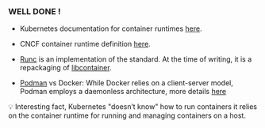 
<br>

### WELL DONE !

* Kubernetes documentation for container runtimes [here](https://kubernetes.io/docs/setup/production-environment/container-runtimes/).

* CNCF container runtime definition [here](https://landscape.cncf.io/guide#runtime--container-runtime).

* [Runc](https://github.com/opencontainers/runc) is an implementation of the standard. At the time of writing, it is a repackaging of [libcontainer](https://github.com/docker/libcontainer).

* [Podman](https://podman.io/docs/installation) vs Docker:
While Docker relies on a client-server model, Podman employs a daemonless architecture, more details [here](https://betterstack.com/community/guides/scaling-docker/podman-vs-docker/)

💡 Interesting fact, Kubernetes "doesn’t know" how to run containers it relies on the container runtime for running and managing containers on a host.